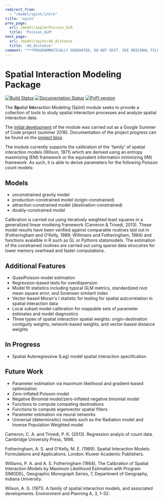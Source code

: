 ```yaml
---
redirect_from:
  - "/model/spint/intro"
title: 'spint'
prev_page:
  url: /model/spglm/Poisson_GLM
  title: 'Poisson_GLM'
next_page:
  url: /model/spint/4d_distance
  title: '4d_distance'
comment: "***PROGRAMMATICALLY GENERATED, DO NOT EDIT. SEE ORIGINAL FILES IN /content***"
---
```

Spatial Interaction Modeling Package
===========================================

[![Build Status](https://travis-ci.org/pysal/spint.svg?branch=master)](https://travis-ci.org/pysal/spint)
[![Documentation Status](https://readthedocs.org/projects/spint/badge/?version=latest)](https://spint.readthedocs.io/en/latest/?badge=latest)
[![PyPI version](https://badge.fury.io/py/spint.svg)](https://badge.fury.io/py/spint)


The **Sp**atial **Int**eraction Modeling (SpInt) module seeks to provide a collection of tools to study spatial interaction processes and analyze spatial interaction data.

The [initial development](https://github.com/pysal/pysal/wiki/SpInt-Development) of the module was carried out as a Google Summer of Code
project (summer 2016). Documentation of the project progress can be found on the
[project blog](https://tayloroshan.github.io/). 

The module currently supports the calibration of the 'family' of spatial interaction models (Wilson, 1971) which are derived using an entropy maximizing (EM) framework or the equivalent information minimizing (IM) framework. As such, it is able to derive parameters for the following Poisson count models:

Models
------

- unconstrained gravity model
- production-constrained model (origin-constrained)
- attraction-constrained model (destination-constrained)
- doubly-constrained model

Calibration is carried out using iteratively weighted least squares in a generalized linear modleing framework (Cameron & Trivedi, 2013). These model results have been verified against comparable routines laid out in (Fotheringham and O’Kelly, 1989; Willimans and Fotheringham, 1984) and functions avaialble in R such as GL  or Pythons statsmodels. The estimation of the constrained routines are carried out using sparse data strucutres for lower memory overhead and faster computations.

Additional Features
-------------------

- QuasiPoisson model estimation
- Regression-based tests for overdispersion
- Model fit statistics including typical GLM metrics, standardized root mean
  square error, and Sorensen similarit index
- Vector-based Moran's I statistic for testing for spatial autcorrelation in
  spatial interaction data
- Local subset model calibration for mappable sets of parameter estimates and model
  diagnostics
- Three types of spatial interaction spatial weights: origin-destination
  contiguity weights, network-based weights, and vector-based distance weights

In Progress
-----------

- Spatial Autoregressive (Lag) model spatial interaction specification

Future Work
-----------

- Parameter estimation via maximum likelihood and gradient-based optimization
- Zero-inflated Poisson model
- Negative Binomial model/zero-inflated negative binomial model
- Functions to compute competing destinations
- Functions to compute eigenvector spatial filters
- Parameter estimation via neural networks
- Universal (determinsitic) models such as the Radiation model and Inverse
  Population Weighted model

Cameron, C. A. and Trivedi, P. K. (2013). Regression analyis of count data.
Cambridge University Press, 1998. 

Fotheringham, A. S. and O'Kelly, M. E. (1989). Spatial Interaction Models: Formulations and Applications. London: Kluwer Academic Publishers.

Williams, P. A. and A. S. Fotheringham (1984), The Calibration of Spatial Interaction
Models by Maximum Likelihood Estimation with Program SIMODEL, Geographic Monograph
Series, 7, Department of Geography, Indiana University.

Wilson, A. G. (1971). A family of spatial interaction models, and associated developments. Environment and
Planning A, 3, 1–32.
